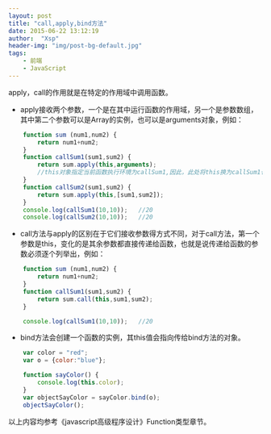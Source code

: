```yaml
---
layout: post
title: "call,apply,bind方法"
date: 2015-06-22 13:12:19
author:  "Xsp"
header-img: "img/post-bg-default.jpg"
tags:
    - 前端
    - JavaScript
---
```


apply，call的作用就是在特定的作用域中调用函数。
+ apply接收两个参数，一个是在其中运行函数的作用域，另一个是参数数组，其中第二个参数可以是Array的实例，也可以是arguments对象，例如：
```javascript
    function sum (num1,num2) {
        return num1+num2;
    }
    function callSum1(sum1,sum2) {
        return sum.apply(this,arguments);
        //this对象指定当前函数执行环境为callSum1,因此，此处将this换为callSum1也一样
    }
    function callSum2(sum1,sum2) {
        return sum.apply(this,[sum1,sum2]);
    }
    console.log(callSum1(10,10));   //20
    console.log(callSum2(10,10));   //20
```
+ call方法与apply的区别在于它们接收参数得方式不同，对于call方法，第一个参数是this，变化的是其余参数都直接传递给函数，也就是说传递给函数的参数必须逐个列举出，例如：
```javascript
    function sum (num1,num2) {
        return num1+num2;
    }
    function callSum1(sum1,sum2) {
        return sum.call(this,sum1,sum2);
    }

    console.log(callSum1(10,10));   //20
```
+ bind方法会创建一个函数的实例，其this值会指向传给bind方法的对象。
```javascript
    var color = "red";
    var o = {color:"blue"};

    function sayColor() {
        console.log(this.color);
    }
    var objectSayColor = sayColor.bind(o);
    objectSayColor();
```
以上内容均参考《javascript高级程序设计》Function类型章节。
